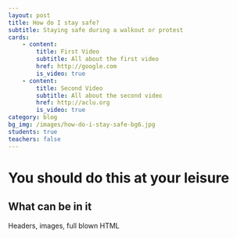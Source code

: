 ```yaml
---
layout: post
title: How do I stay safe?
subtitle: Staying safe during a walkout or protest
cards:
    - content:
        title: First Video
        subtitle: All about the first video
        href: http://google.com
        is_video: true
    - content:
        title: Second Video
        subtitle: All about the second video
        href: http://aclu.org
        is_video: true
category: blog
bg_img: /images/how-do-i-stay-safe-bg6.jpg
students: true
teachers: false
---
```


You should do this at your leisure
==================================

## What can be in it

Headers, images, full blown HTML

